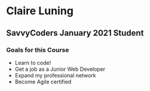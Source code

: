 # Claire Luning

## SavvyCoders January 2021 Student

### Goals for this Course

- Learn to code!
- Get a job as a Junior Web Developer
- Expand my professional network
- Become Agile certified
